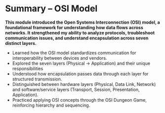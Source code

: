 # Summary – OSI Model

**This module introduced the Open Systems Interconnection (OSI) model, a foundational framework for understanding how data flows across networks. It strengthened my ability to analyze protocols, troubleshoot communication issues, and understand encapsulation across seven distinct layers.**

- Learned how the OSI model standardizes communication for interoperability between devices and vendors.
- Explored the seven layers (Physical → Application) and their unique responsibilities
- Understood how encapsulation passes data through each layer for structured transmission.
- Distinguished between hardware layers (Physical, Data Link, Network) and software/service layers (Transport, Session, Presentation, Application).
- Practiced applying OSI concepts through the OSI Dungeon Game, reinforcing hierarchy and sequencing.

